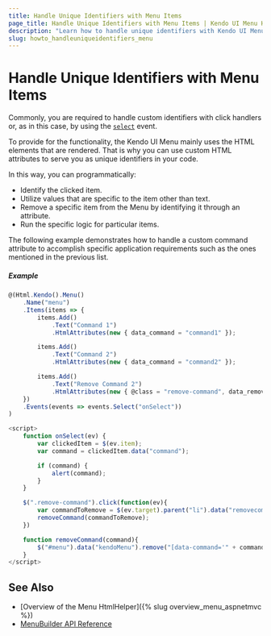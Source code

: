 ```yaml
---
title: Handle Unique Identifiers with Menu Items
page_title: Handle Unique Identifiers with Menu Items | Kendo UI Menu HtmlHelper
description: "Learn how to handle unique identifiers with Kendo UI Menu items in ASP.NET MVC applications."
slug: howto_handleuniqueidentifiers_menu
---
```


# Handle Unique Identifiers with Menu Items

Commonly, you are required to handle custom identifiers with click handlers or, as in this case, by using the [`select`](/api/javascript/ui/menu#events-select) event.

To provide for the functionality, the Kendo UI Menu mainly uses the HTML elements that are rendered. That is why you can use custom HTML attributes to serve you as unique identifiers in your code.  

In this way, you can programmatically:

* Identify the clicked item.
* Utilize values that are specific to the item other than text.
* Remove a specific item from the Menu by identifying it through an attribute.
* Run the specific logic for particular items.

The following example demonstrates how to handle a custom command attribute to accomplish specific application requirements such as the ones mentioned in the previous list.

##### Example

```js
@(Html.Kendo().Menu()
    .Name("menu")
    .Items(items => {
        items.Add()
            .Text("Command 1")
            .HtmlAttributes(new { data_command = "command1" });

        items.Add()
            .Text("Command 2")
            .HtmlAttributes(new { data_command = "command2" });

        items.Add()
            .Text("Remove Command 2")
            .HtmlAttributes(new { @class = "remove-command", data_removecommand = "command2" });
    })
    .Events(events => events.Select("onSelect"))
)

<script>
    function onSelect(ev) {
        var clickedItem = $(ev.item);
        var command = clickedItem.data("command");

        if (command) {
            alert(command);
        }
    }

    $(".remove-command").click(function(ev){
        var commandToRemove = $(ev.target).parent("li").data("removecommand");
        removeCommand(commandToRemove);
    })

    function removeCommand(command){
        $("#menu").data("kendoMenu").remove("[data-command='" + command + "']");
    }
</script>
```

## See Also

* [Overview of the Menu HtmlHelper]({% slug overview_menu_aspnetmvc %})
* [MenuBuilder API Reference](/api/Kendo.Mvc.UI.Fluent/MenuBuilder)
